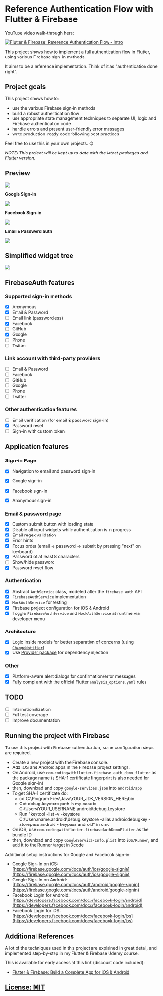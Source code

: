 # Reference Authentication Flow with Flutter & Firebase

YouTube video walk-through here: 

[![Flutter & Firebase: Reference Authentication Flow - Intro](media/firebase-auth-banner-youtube.png)](https://youtu.be/-Za1MspEt5I)

This project shows how to implement a full authentication flow in Flutter, using various Firebase sign-in methods.

It aims to be a reference implementation. Think of it as "authentication done right".

## Project goals

This project shows how to:

- use the various Firebase sign-in methods
- build a robust authentication flow
- use appropriate state management techniques to separate UI, logic and Firebase authentication code
- handle errors and present user-friendly error messages
- write production-ready code following best practices

Feel free to use this in your own projects. 😉

_NOTE: This project will be kept up to date with the latest packages and Flutter version._

## Preview

![](media/firebase-auth-screens.png)

**Google Sign-in**

![](media/google-sign-in.gif)

**Facebook Sign-in**

![](media/facebook-sign-in.gif)

**Email & Password auth**

![](media/email-password-sign-in.gif)

## Simplified widget tree

![](media/simplified-widget-tree.png)

## FirebaseAuth features

### Supported sign-in methods

- [x] Anonymous
- [x] Email & Password
- [ ] Email link (passwordless)
- [x] Facebook
- [ ] GitHub
- [x] Google
- [ ] Phone
- [ ] Twitter

### Link account with third-party providers

- [ ] Email & Password
- [ ] Facebook
- [ ] GitHub
- [ ] Google
- [ ] Phone
- [ ] Twitter

### Other authentication features

- [ ] Email verification (for email & password sign-in)
- [x] Password reset
- [ ] Sign-in with custom token

## Application features

### Sign-in Page

- [x] Navigation to email and password sign-in
- [x] Google sign-in
- [x] Facebook sign-in
- [x] Anonymous sign-in


### Email & password page

- [x] Custom submit button with loading state
- [x] Disable all input widgets while authentication is in progress
- [x] Email regex validation
- [x] Error hints
- [x] Focus order (email -> password -> submit by pressing "next" on keyboard)
- [x] Password of at least 8 characters
- [ ] Show/hide password
- [x] Password reset flow

### Authentication

- [x] Abstract `AuthService` class, modeled after the `firebase_auth` API
- [x] `FirebaseAuthService` implementation
- [x] `MockAuthService` for testing
- [x] Firebase project configuration for iOS & Android
- [x] Toggle `FirebaseAuthService` and `MockAuthService` at runtime via developer menu

### Architecture

- [x] Logic inside models for better separation of concerns (using [`ChangeNotifier`](https://api.flutter.dev/flutter/foundation/ChangeNotifier-class.html))
- [x] Use [Provider package](https://pub.dev/packages/provider) for dependency injection

### Other

- [x] Platform-aware alert dialogs for confirmation/error messages
- [x] Fully compliant with the official Flutter `analysis_options.yaml` rules

## TODO

- [ ] Internationalization
- [ ] Full test coverage
- [ ] Improve documentation

## Running the project with Firebase

To use this project with Firebase authentication, some configuration steps are required.

- Create a new project with the Firebase console.
- Add iOS and Android apps in the Firebase project settings.
- On Android, use `com.codingwithflutter.firebase_auth_demo_flutter` as the package name (a SHA-1 certificate fingerprint is also needed for Google sign-in)
- then, download and copy `google-services.json` into `android/app`
- To get SHA-1 certificate do:
    - cd C:\Program Files\Java\YOUR_JDK_VERSION_HERE\bin
    - Get debug.keystore path in my case is C:\Users\YOUR_USERNAME\.android\debug.keystore
    - Run "keytool -list -v -keystore C:\Users\name\.android\debug.keystore -alias androiddebugkey -storepass android - keypass android" in cmd
- On iOS, use `com.codingwithflutter.firebaseAuthDemoFlutter` as the bundle ID
- then, download and copy `GoogleService-Info.plist` into `iOS/Runner`, and add it to the Runner target in Xcode

Additional setup instructions for Google and Facebook sign-in:

- Google Sign-In on iOS: [https://firebase.google.com/docs/auth/ios/google-signin](https://firebase.google.com/docs/auth/ios/google-signin)
- Google Sign-In on Android: [https://firebase.google.com/docs/auth/android/google-signin](https://firebase.google.com/docs/auth/android/google-signin)
- Facebook Login for Android: [https://developers.facebook.com/docs/facebook-login/android](https://developers.facebook.com/docs/facebook-login/android)
- Facebook Login for iOS: [https://developers.facebook.com/docs/facebook-login/ios](https://developers.facebook.com/docs/facebook-login/ios)

## Additional References

A lot of the techniques used in this project are explained in great detail, and implemented step-by-step in my Flutter & Firebase Udemy course.

This is available for early access at this link (discount code included):

- [Flutter & Firebase: Build a Complete App for iOS & Android](https://www.udemy.com/flutter-firebase-build-a-complete-app-for-ios-android/?couponCode=DART15&password=codingwithflutter)


## [License: MIT](LICENSE.md)